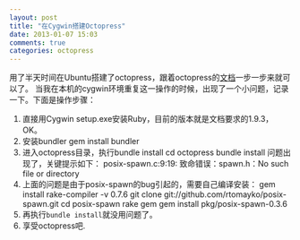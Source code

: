 ```yaml
---
layout: post
title: "在Cygwin搭建Octopress"
date: 2013-01-07 15:03
comments: true
categories: octopress 
---
```

用了半天时间在Ubuntu搭建了octopress，跟着octopress的[文档](http://octopress.org/docs/setup/)一步一步来就可以了。
当我在本机的cygwin环境重复这一操作的时候，出现了一个小问题，记录一下。下面是操作步骤：
<!--more-->
1. 直接用Cygwin setup.exe安装Ruby，目前的版本就是文档要求的1.9.3，OK。
1. 安装bundler
		gem install bundler
1. 进入octopress目录，执行bundle install
		cd octopress
		bundle install
  问题出现了，关键提示如下：
		posix-spawn.c:9:19: 致命错误：spawn.h：No such file or directory
1. 上面的问题是由于posix-spawn的bug引起的，需要自己编译安装：
		gem install rake-compiler -v 0.7.6
		git clone git://github.com/rtomayko/posix-spawn.git
		cd posix-spawn
		rake gem
		gem install pkg/posix-spawn-0.3.6
1. 再执行`bundle install`就没用问题了。
1. 享受octopress吧.

